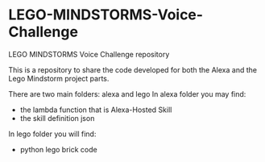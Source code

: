 # LEGO-MINDSTORMS-Voice-Challenge
LEGO MINDSTORMS Voice Challenge repository

This is a repository to share the code developed for both the Alexa  and the Lego Mindstorm project parts.

There are two main folders: alexa and lego
In alexa folder you may find:
  - the lambda function that is Alexa-Hosted Skill
  - the skill definition json

In lego folder you will find:
  - python lego brick code
